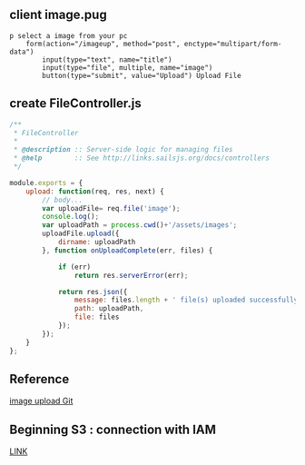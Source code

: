 ## client image.pug
```pug
p select a image from your pc
	form(action="/imageup", method="post", enctype="multipart/form-data")
		input(type="text", name="title")
		input(type="file", multiple, name="image")
		button(type="submit", value="Upload") Upload File
```

## create FileController.js
```javascript
/**
 * FileController
 *
 * @description :: Server-side logic for managing files
 * @help        :: See http://links.sailsjs.org/docs/controllers
 */

module.exports = {
    upload: function(req, res, next) {
        // body...
        var uploadFile= req.file('image');
        console.log();
        var uploadPath = process.cwd()+'/assets/images';
        uploadFile.upload({
            dirname: uploadPath
        }, function onUploadComplete(err, files) {

            if (err)
                return res.serverError(err);

            return res.json({
                message: files.length + ' file(s) uploaded successfully!',
                path: uploadPath,
                file: files
            });
        });
    }
};
```


## Reference
[image upload Git](https://github.com/ReyesMagos/images-upload-test-sails)

## Beginning S3 : connection with IAM
[LINK](http://docs.aws.amazon.com/sdk-for-javascript/v2/developer-guide/getting-started-nodejs.html#getting-started-nodejs-download)



